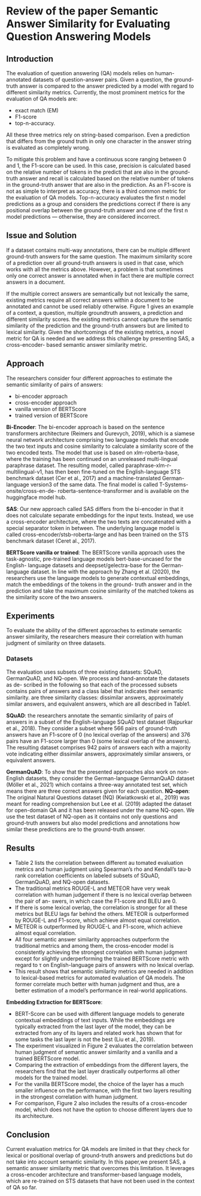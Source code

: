 # Review of the paper Semantic Answer Similarity for Evaluating Question Answering Models
## Introduction
The evaluation of question answering (QA) models relies on human-annotated datasets of question-answer pairs. Given a question, the ground-truth answer is compared to the answer predicted by a model with regard to different similarity metrics. Currently, the most prominent metrics for the evaluation of QA models are:
- exact match (EM)
- F1-score
- top-n-accuracy. 

All these three metrics rely on string-based comparison. Even a prediction that differs from the ground truth in only one character in the answer string is evaluated as completely wrong. 

To mitigate this problem and have a continuous score ranging between 0 and 1, the F1-score can be used. In this case, precision is calculated based on the relative number of tokens in the predicti that are also in the ground-truth answer and recall is calculated based on the relative number of tokens in the ground-truth answer that are also in the prediction. As an F1-score is not as simple to interpret as accuracy, there is a third common metric for the evaluation of QA models. Top-n-accuracy evaluates the first n model predictions as a group and considers the predictions correct if there is any positional overlap between the ground-truth answer and one of the first n model predictions — otherwise, they are considered incorrect.
## Issue and Solution
If a dataset contains multi-way annotations, there can be multiple different ground-truth answers for the same question. The maximum similarity score
of a prediction over all ground-truth answers is used in that case, which works with all the metrics above. However, a problem is that sometimes only one correct answer is annotated when in fact there are multiple correct answers in a document. 

If the multiple correct answers are semantically but not lexically the same, existing metrics require all correct answers within a document to be annotated and cannot be used reliably otherwise. Figure 1 gives an example of a context, a question, multiple groundtruth answers, a prediction and different similarity scores. the existing metrics cannot capture the semantic similarity of the prediction and the ground-truth answers but are limited to lexical similarity. Given the shortcomings of the existing metrics, a novel metric for QA is needed and we address this challenge by presenting SAS, a cross-encoder- based semantic answer similarity metric.
## Approach 
The researchers consider four different approaches to estimate the semantic similarity of pairs of answers: 
- bi-encoder approach
- cross-encoder approach
- vanilla version of BERTScore
- trained version of BERTScore

**Bi-Encoder**: The bi-encoder approach is based on the sentence transformers architecture (Reimers and Gurevych, 2019), which is a siamese neural network architecture comprising two language models that encode the two text inputs and cosine similarity to calculate a similarity score of the two encoded texts. The model that use is based on xlm-roberta-base, where the training has been continued on an unreleased multi-lingual paraphrase dataset. The resulting model, called paraphrase-xlm-r-multilingual-v1, has then been fine-tuned on the English-language STS benchmark
dataset (Cer et al., 2017) and a machine-translated German-language version3 of the same data. The final model is called T-Systems-onsite/cross-en-de-
roberta-sentence-transformer and is available on the huggingface model hub.

**SAS**: Our new approach called SAS differs from the bi-encoder in that it does not calculate separate embeddings for the input texts. Instead, we use a cross-encoder architecture, where the two texts are concatenated with a special separator token in between. The underlying language model is called cross-encoder/stsb-roberta-large and has been trained on the STS benchmark dataset (Ceret al., 2017).

**BERTScore vanilla or trained**: The BERTScore vanilla approach uses the task-agnostic, pre-trained language models bert-base-uncased for the English-
language datasets and deepset/gelectra-base for the German-language dataset. In line with the approach by Zhang et al. (2020), the researchers use the language models to generate contextual embeddings, match the embeddings of the tokens in the ground- truth answer and in the prediction and take the maximum cosine similarity of the matched tokens as the similarity score of the two answers. 

## Experiments
To evaluate the ability of the different approaches to estimate semantic answer similarity, the researchers measure their correlation with human judgment of similarity on three datasets. 
### Datasets
The evaluation uses subsets of three existing datasets: SQuAD, GermanQuAD, and NQ-open. We process and hand-annotate the datasets as de- scribed in the following so that each of the processed subsets contains pairs of answers and a class label that indicates their semantic similarity. are three similarity classes: dissimilar answers, approximately similar answers, and equivalent answers, which are all described in Table1.

**SQuAD**: the researchers annotate the semantic similarity of pairs of answers in a subset of the English-language SQuAD test dataset (Rajpurkar et al., 2018). They consider a subset where 566 pairs of ground-truth answers have an F1-score of 0 (no lexical overlap of the answers) and 376 pairs have an F1-score larger than 0 (some lexical overlap of the answers). The resulting dataset comprises 942 pairs of answers each with a majority vote indicating either dissimilar answers, approximately similar answers, or equivalent answers.

**GermanQuAD**: To show that the presented approaches also work on non-English datasets, they consider the German-language GermanQuAD dataset (Möller et al., 2021) which contains a three-way annotated test set, which means there are three correct answers given for each question.
**NQ-open**: The original Natural Questions dataset (NQ) (Kwiatkowski et al., 2019) was meant for reading comprehension but Lee et al. (2019) adapted the dataset for open-domain QA and it has been released under the name NQ-open. We use the test dataset of NQ-open as it contains not only questions and ground-truth answers but also model predictions and annotations how similar these predictions are to the ground-truth answer. 
## Results
- Table 2 lists the correlation between different au tomated evaluation metrics and human judgment using Spearman’s rho and Kendall’s tau-b rank correlation coefficients on labeled subsets of SQuAD, GermanQuAD, and NQ-open datasets.
- The traditional metrics ROUGE-L and METEOR have very weak correlation with human judgement if there is no lexical overlap between the pair of an-
swers, in which case the F1-score and BLEU are 0.
- If there is some lexical overlap, the correlation is stronger for all these metrics but BLEU lags far behind the others. METEOR is outperformed by ROUGE-L and F1-score, which achieve almost equal correlation. 
- METEOR is outperformed by ROUGE-L and F1-score, which achieve almost equal correlation.
- All four semantic answer similarity approaches outperform the traditional metrics and among them, the cross-encoder model is consistently achieving the strongest correlation with human judgment except for slightly underperforming the trained BERTScore metric with regard to τ on English-language pairs of answers with no lexical overlap.
- This result shows that semantic similarity metrics are needed in addition to lexical-based metrics for automated evaluation of QA models. The former correlate much better with human judgment and thus, are a better estimation of a model’s performance in real-world applications.

**Embedding Extraction for BERTScore**:
- BERT-Score can be used with different language models to generate contextual embeddings of text inputs. While the embeddings are typically extracted from the last layer of the model, they can be extracted from any of its layers and related work has shown that for some tasks the last layer is not the best (Liu
et al., 2019). 
- The experiment visualized in Figure 2 evaluates the correlation between human judgment of semantic answer similarity and a vanilla and a trained BERTScore model. 
- Comparing the extraction of embeddings from the different layers, the researchers find that the last layer drastically outperforms all other models for the trained model. 
- For the vanilla BERTScore model, the choice of the layer has a much smaller influence on the performance, with the first two layers resulting in the strongest correlation with human judgment. 
- For comparison, Figure 2 also includes the results of a cross-encoder model, which does not have the option to choose different layers due to its architecture.

## Conclusion
Current evaluation metrics for QA models are limited in that they check for lexical or positional overlap of ground-truth answers and predictions but do not take into account semantic similarity. In this paper,we present SAS, a semantic answer similarity metric that overcomes this limitation. It leverages a cross-encoder architecture and transformer-based language models, which are  re-trained on STS datasets that have not been used in the context of
QA so far. 
